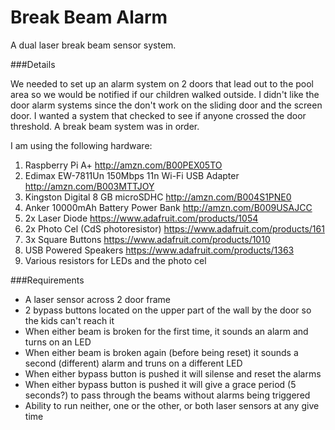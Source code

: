 # Break Beam Alarm

A dual laser break beam sensor system. 

###Details

We needed to set up an alarm system on 2 doors that lead out to the pool area so we would be notified if our children walked outside.  I didn't like the door alarm systems since the don't work on the sliding door and the screen door.  I wanted a system that checked to see if anyone crossed the door threshold.  A break beam system was in order.

I am using the following hardware:
 1. Raspberry Pi A+ http://amzn.com/B00PEX05TO
 2. Edimax EW-7811Un 150Mbps 11n Wi-Fi USB Adapter http://amzn.com/B003MTTJOY
 3. Kingston Digital 8 GB microSDHC http://amzn.com/B004S1PNE0
 4. Anker 10000mAh Battery Power Bank http://amzn.com/B009USAJCC
 5. 2x Laser Diode https://www.adafruit.com/products/1054
 6. 2x Photo Cel (CdS photoresistor) https://www.adafruit.com/products/161
 7. 3x Square Buttons https://www.adafruit.com/products/1010
 8. USB Powered Speakers https://www.adafruit.com/products/1363
 9. Various resistors for LEDs and the photo cel

###Requirements

 - A laser sensor across 2 door frame
 - 2 bypass buttons located on the upper part of the wall by the door so the kids can't reach it
 - When either beam is broken for the first time, it sounds an alarm and turns on an LED
 - When either beam is broken again (before being reset) it sounds a second (different) alarm and truns on a different LED
 - When either bypass button is pushed it will silense and reset the alarms
 - When either bypass button is pushed it will give a grace period (5 seconds?) to pass through the beams without alarms being triggered
 - Ability to run neither, one or the other, or both laser sensors at any give time
